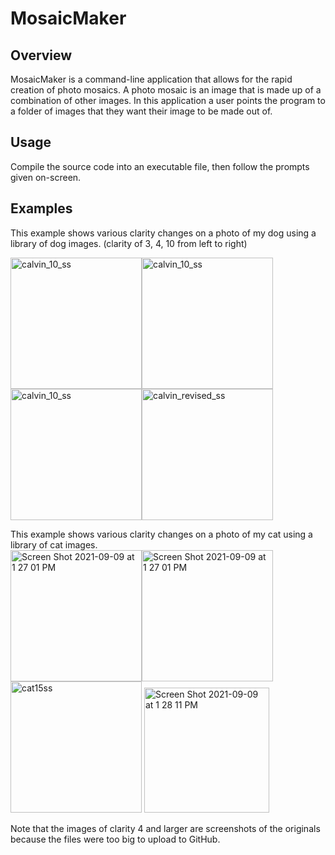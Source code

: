 # MosaicMaker

## Overview
MosaicMaker is a command-line application that allows for the rapid creation of photo mosaics. A photo mosaic is an image that is made up of a combination of other images. In this application a user points the program to a folder of images that they want their image to be made out of.

## Usage
Compile the source code into an executable file, then follow the prompts given on-screen. 

## Examples

This example shows various clarity changes on a photo of my dog using a library of dog images. (clarity of 3, 4, 10 from left to right)

<img width="210" alt="calvin_10_ss" src="https://user-images.githubusercontent.com/68883649/130676978-c9d60473-69b8-4462-bfe9-42329c0c19a7.jpeg"><img width="210" alt="calvin_10_ss" src="https://user-images.githubusercontent.com/68883649/130677009-6772ad88-df3a-474c-b659-461527a5ed07.jpg"><img width="210" alt="calvin_10_ss" src="https://user-images.githubusercontent.com/68883649/130677222-34fb5e68-701f-4767-b3cb-3b259c8b2794.png"><img width="210" alt="calvin_revised_ss" src="https://user-images.githubusercontent.com/68883649/130677230-0001584b-911d-4021-b197-10a61c1efc65.png">
  
  
  
This example shows various clarity changes on a photo of my cat using a library of cat images.  
<img width="210" alt="Screen Shot 2021-09-09 at 1 27 01 PM" src="https://user-images.githubusercontent.com/68883649/132757732-3d54f78b-ce96-434c-a672-d895c5865ee6.jpeg"><img width="210" alt="Screen Shot 2021-09-09 at 1 27 01 PM" src="https://user-images.githubusercontent.com/68883649/132757778-56e70359-0a1a-4e43-9fb6-e813a44647f5.png"><img width="210" alt="cat15ss" src="https://user-images.githubusercontent.com/68883649/132757784-81feac44-dee5-4037-ac8b-647cb57ab6ae.png">
<img width="200" alt="Screen Shot 2021-09-09 at 1 28 11 PM" src="https://user-images.githubusercontent.com/68883649/132757937-5ec81f33-d396-40ae-8e99-56d2b4ac4b61.png">


Note that the images of clarity 4 and larger are screenshots of the originals because the files were too big to upload to GitHub.
